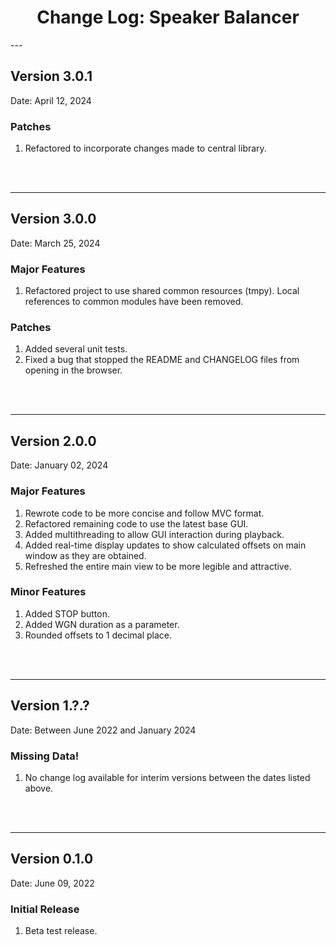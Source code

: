<h1 style="text-align: center;">Change Log: Speaker Balancer</h1>
---

## Version 3.0.1

Date: April 12, 2024

### Patches
1. Refactored to incorporate changes made to central library.
<br>
<br>

---

## Version 3.0.0

Date: March 25, 2024

### Major Features
1. Refactored project to use shared common resources (tmpy). Local references to common modules have been removed.

### Patches
1. Added several unit tests.
2. Fixed a bug that stopped the README and CHANGELOG files from opening in the browser. 
<br>
<br>

---

## Version 2.0.0

Date: January 02, 2024

### Major Features
1. Rewrote code to be more concise and follow MVC format.
2. Refactored remaining code to use the latest base GUI.
3. Added multithreading to allow GUI interaction during playback.
4. Added real-time display updates to show calculated offsets on main window as they are obtained.
5. Refreshed the entire main view to be more legible and attractive.

### Minor Features
1. Added STOP button.
2. Added WGN duration as a parameter.
3. Rounded offsets to 1 decimal place.
<br>
<br>

---

## Version 1.?.?

Date: Between June 2022 and January 2024

### Missing Data!
1. No change log available for interim versions between the dates listed above. 
<br>
<br>

---

## Version 0.1.0

Date: June 09, 2022

### Initial Release
1. Beta test release.
<br>
<br>
